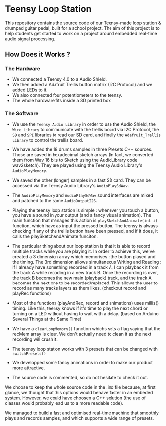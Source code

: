 # Teensy Loop Station

This repository contains the source code of our Teensy-made loop station & drumpad guitar pedal, built for a school project.
The aim of this project is to help students get started to work on a project around embedded real-time audio signal processing.

## How Does it Works ? 

### The Hardware

* We connected a Teensy 4.0 to a Audio Shield. 
* We then added a Adafruit Trellis button matrix (I2C Protocol) and we added LEDs to it.
* We also connected four potentiometers to the teensy.
* The whole hardware fits inside a 3D printed box.

### The Software

* We use the `Teensy Audio Library` in order to use the Audio Shield, the `Wire Library` to communicate with the trellis board via I2C Protocol,
the `SD` and `SPI` libraries to read our SD card, and finally the `Adafruit_Trellis Library` to control the trellis board.

* We have added the 18 drums samples in three Presets C++ sources. Those are saved in hexadecimal sketch arrays (In fact, we converted them from Wav 16 bits to Sketch using the AudioLibrary code wav2sketch). They are played using the Teensy Audio Library's `AudioPlayMemory`.

* We saved the other (longer) samples in a fast SD card. They can be accessed via the Teensy Audio Library's `AudioPlaySdWav`.

* The `AudioPlayMemory` and `AudioPlaySdWav` sound interfaces are mixed and patched to the same `AudioOutputI2S`.

* Playing the teensy loop station is simple : whenever you touch a button, you have a sound in your output (and a fancy visual animation). The main function that manages this action is `playSketchAndAnimate(int i)` function, which have as input the pressed button. The teensy is always checking if any of the trellis button have been pressed, and if it does, it calls the playSketchAndAnimate funciton.

* The particular thing about our loop station is that it is able to record multiple tracks while you are playing it. In order to achieve this, we've created a 3 dimension array which memorises : the button played and the timing. The 3rd dimension allows simultaneous Writing and Reading : if I already have something recorded in a track A, I can playback it from the track A while recoding in a new track B. Once the recording is over, the track B becomes the new main (playback) track, and the track A becomes the next one to be recorded/replaced. This allows the user to record as many tracks layers as them likes. (checkout record and playRec functions)

* Most of the functions (playAndRec, record and animations) uses millis() timing. Like this, teensy knows if it's time to play the next chord or turning on a LED without having to wait with a delay. (based on Arduino Several Things at the Same Time) 

* We have a `clearLoopMemory()` function whichs sets a flag saying that the recMem array is clear. We don't actually need to clean it as the next recording will crush it.

* The teensy loop station works with 3 presets that can be changed with `switchPresets()`

* We developped some fancy animations in order to make our product more attractive.

* The source code is commented, so do not hesitate to check it out.

We choose to keep the whole source code in the .ino file because, at first glance, we thought that this options would behave faster in an embeded system. However, we could have choosen a C++ solution (the use of classes would probably lead us to a more readable code).

We managed to build a fast and optimised real-time machine that smoothly plays and records samples, and which supports a wide range of presets.
